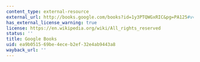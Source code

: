 ```yaml
---
content_type: external-resource
external_url: http://books.google.com/books?id=1y3PTQWGxRIC&pg=PA125#v=onepage
has_external_license_warning: true
license: https://en.wikipedia.org/wiki/All_rights_reserved
status: ''
title: Google Books
uid: ea9b0515-69be-4ece-b2ef-32e4ab9443a8
wayback_url: ''
---
```

